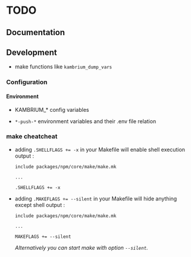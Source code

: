 # TODO

## Documentation

## Development

- make functions like `kambrium_dump_vars`

### Configuration

#### Environment

- KAMBRIUM\_\* config variables

- `*-push-*` environment variables and their .env file relation

### make cheatcheat

- adding `.SHELLFLAGS += -x` in your Makefile will enable shell execution output :

  ```
  include packages/npm/core/make/make.mk

  ...

  .SHELLFLAGS += -x
  ```

- adding `.MAKEFLAGS += --silent` in your Makefile will hide anything except shell output :

  ```
  include packages/npm/core/make/make.mk

  ...

  MAKEFLAGS += --silent
  ```

  _Alternatively you can start make with option `--silent`._
